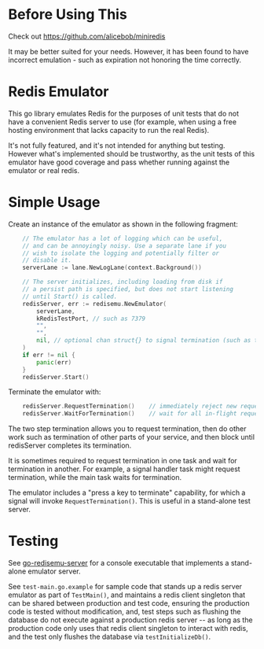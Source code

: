 # Before Using This

Check out https://github.com/alicebob/miniredis

It may be better suited for your needs. However, it has been found to have
incorrect emulation - such as expiration not honoring the time correctly.

# Redis Emulator
This go library emulates Redis for the purposes of unit tests that do not have
a convenient Redis server to use (for example, when using a free hosting
environment that lacks capacity to run the real Redis).

It's not fully featured, and it's not intended for anything but testing.
However what's implemented should be trustworthy, as the unit tests of this
emulator have good coverage and pass whether running against the emulator
or real redis.

# Simple Usage

Create an instance of the emulator as shown in the following fragment:

```go
	// The emulator has a lot of logging which can be useful,
	// and can be annoyingly noisy. Use a separate lane if you
	// wish to isolate the logging and potentially filter or
	// disable it.
	serverLane := lane.NewLogLane(context.Background())

	// The server initializes, including loading from disk if
	// a persist path is specified, but does not start listening
	// until Start() is called.
	redisServer, err := redisemu.NewEmulator(
		serverLane,     
		kRedisTestPort, // such as 7379
		"",
		"",
		nil, // optional chan struct{} to signal termination (such as termination via keypress)
	)
	if err != nil {
		panic(err)
	}
	redisServer.Start()
```

Terminate the emulator with:

```go
	redisServer.RequestTermination()    // immediately reject new requests
	redisServer.WaitForTermination()    // wait for all in-flight requests to complete
```

The two step termination allows you to request termination, then do other
work such as termination of other parts of your service, and then block
until redisServer completes its termination.

It is sometimes required to request termination in one task and wait for
termination in another. For example, a signal handler task might request
termination, while the main task waits for termination.

The emulator includes a "press a key to terminate" capability, for which
a signal will invoke `RequestTermination()`. This is useful in a stand-alone
test server.

# Testing

See [go-redisemu-server](https://github.com/jimsnab/go-redisemu-server) for
a console executable that implements a stand-alone emulator server.

See `test-main.go.example` for sample code that stands up a redis server emulator
as part of `TestMain()`, and maintains a redis client singleton that can
be shared between production and test code, ensuring the production code is
tested without modification, and, test steps such as flushing the database
do not execute against a production redis server -- as long as the production
code only uses that redis client singleton to interact with redis, and
the test only flushes the database via `testInitializeDb()`.


